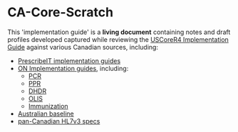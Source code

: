 # CA-Core-Scratch

This 'implementation guide' is a **living document** containing notes and draft profiles developed captured while reviewing the [USCoreR4 Implementation Guide](http://build.fhir.org/ig/HL7/US-Core-R4/) against various Canadian sources, including:
- [PrescribeIT implementation guides](https://specs.prescribeit.ca/R2.0/)
- [ON Implementation guides](https://ehealthontario.on.ca/en/architecture/standards/draft), including:
  - [PCR](https://simplifier.net/provincialclientregi)
  - [PPR](https://simplifier.net/provincialproviderre)
  - [DHDR](https://simplifier.net/ontariodigitalhealth)
  - [OLIS](https://simplifier.net/ontariolaboratoriesi)
  - [Immunization](https://simplifier.net/digitalhealthimmuniz)
- [Australian baseline](http://fhir.hl7.org.au/fhir/base2017Jul/)
- [pan-Canadian HL7v3 specs](https://infocentral.infoway-inforoute.ca/extra/ca/mr0206-html/html/start.html)
